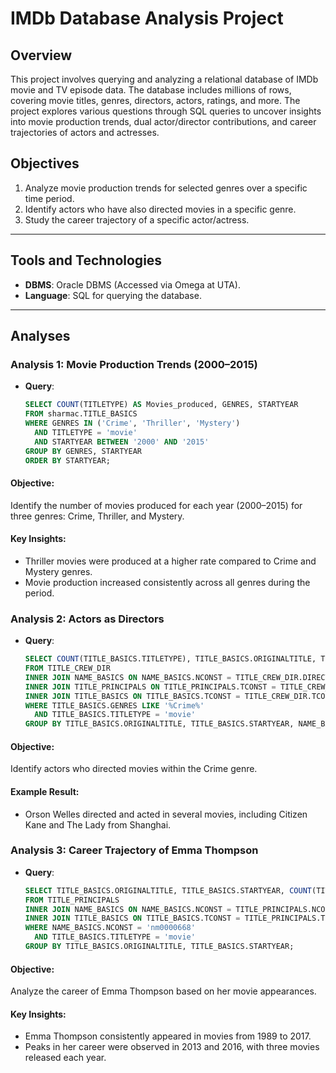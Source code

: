 # IMDb Database Analysis Project

## Overview
This project involves querying and analyzing a relational database of IMDb movie and TV episode data. The database includes millions of rows, covering movie titles, genres, directors, actors, ratings, and more. The project explores various questions through SQL queries to uncover insights into movie production trends, dual actor/director contributions, and career trajectories of actors and actresses.

## Objectives
1. Analyze movie production trends for selected genres over a specific time period.
2. Identify actors who have also directed movies in a specific genre.
3. Study the career trajectory of a specific actor/actress.

---

## Tools and Technologies
- **DBMS**: Oracle DBMS (Accessed via Omega at UTA).
- **Language**: SQL for querying the database.

---

## Analyses

### **Analysis 1: Movie Production Trends (2000–2015)**
- **Query**:
  ```sql
  SELECT COUNT(TITLETYPE) AS Movies_produced, GENRES, STARTYEAR
  FROM sharmac.TITLE_BASICS
  WHERE GENRES IN ('Crime', 'Thriller', 'Mystery') 
    AND TITLETYPE = 'movie' 
    AND STARTYEAR BETWEEN '2000' AND '2015'
  GROUP BY GENRES, STARTYEAR
  ORDER BY STARTYEAR;

#### Objective: 
  Identify the number of movies produced for each year (2000–2015) for three genres: Crime, Thriller, and Mystery.
#### Key Insights:
- Thriller movies were produced at a higher rate compared to Crime and Mystery genres.
- Movie production increased consistently across all genres during the period.

### Analysis 2: Actors as Directors
- **Query**:
  ```sql
  SELECT COUNT(TITLE_BASICS.TITLETYPE), TITLE_BASICS.ORIGINALTITLE, TITLE_BASICS.STARTYEAR, NAME_BASICS.PRIMARYNAME
  FROM TITLE_CREW_DIR
  INNER JOIN NAME_BASICS ON NAME_BASICS.NCONST = TITLE_CREW_DIR.DIRECTORS
  INNER JOIN TITLE_PRINCIPALS ON TITLE_PRINCIPALS.TCONST = TITLE_CREW_DIR.TCONST
  INNER JOIN TITLE_BASICS ON TITLE_BASICS.TCONST = TITLE_CREW_DIR.TCONST
  WHERE TITLE_BASICS.GENRES LIKE '%Crime%' 
    AND TITLE_BASICS.TITLETYPE = 'movie'
  GROUP BY TITLE_BASICS.ORIGINALTITLE, TITLE_BASICS.STARTYEAR, NAME_BASICS.PRIMARYNAME;

#### Objective: 
  Identify actors who directed movies within the Crime genre.
#### Example Result:
  - Orson Welles directed and acted in several movies, including Citizen Kane and The Lady from Shanghai.

### Analysis 3: Career Trajectory of Emma Thompson
- **Query**:
  ```sql
  SELECT TITLE_BASICS.ORIGINALTITLE, TITLE_BASICS.STARTYEAR, COUNT(TITLE_BASICS.TITLETYPE)
  FROM TITLE_PRINCIPALS
  INNER JOIN NAME_BASICS ON NAME_BASICS.NCONST = TITLE_PRINCIPALS.NCONST
  INNER JOIN TITLE_BASICS ON TITLE_BASICS.TCONST = TITLE_PRINCIPALS.TCONST
  WHERE NAME_BASICS.NCONST = 'nm0000668' 
    AND TITLE_BASICS.TITLETYPE = 'movie'
  GROUP BY TITLE_BASICS.ORIGINALTITLE, TITLE_BASICS.STARTYEAR;

#### Objective: 
  Analyze the career of Emma Thompson based on her movie appearances.
#### Key Insights:
  - Emma Thompson consistently appeared in movies from 1989 to 2017.
  - Peaks in her career were observed in 2013 and 2016, with three movies released each year.
